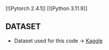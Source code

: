 [![Pytorch 2.4.1]]
[![Python 3.11.9]]

## DATASET
- Dataset used for this code -> [Kaggle](https://www.kaggle.com/datasets/nelgiriyewithana/emotions)